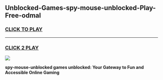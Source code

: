 
## Unblocked-Games-spy-mouse-unblocked-Play-Free-odmal
<h3>
<a href="https://premium76.site?title=spy-mouse-unblocked&ref=19M">CLICK TO PLAY</a></h3>
<hr>

<h3>
<a href="https://premium76.site?title=spy-mouse-unblocked&ref=19M">CLICK 2 PLAY</a>
  
</h3>

<a href="https://premium76.site?title=spy-mouse-unblocked&ref=19M"><img src="https://clearcache.store/games.png"></a>


**spy-mouse-unblocked games unblocked: Your Gateway to Fun and Accessible Online Gaming**
